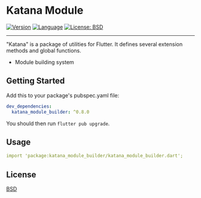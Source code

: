 # Katana Module

[![Version](https://img.shields.io/badge/version-0.8.0-blue.svg)](https://mathru.net)
[![Language](https://img.shields.io/badge/language-dart-blue.svg)](https://dart.dev/)
[![License: BSD](https://img.shields.io/badge/license-BSD-purple.svg)](https://opensource.org/licenses/BSD-3-Clause)

---------------------------------------

"Katana" is a package of utilities for Flutter.
It defines several extension methods and global functions.

- Module building system

## Getting Started

Add this to your package's pubspec.yaml file:
```yaml
dev_dependencies:
  katana_module_builder: ^0.8.0
```
You should then run `flutter pub upgrade`.

## Usage

```yaml
import 'package:katana_module_builder/katana_module_builder.dart';
```

## License

[BSD](LICENSE)